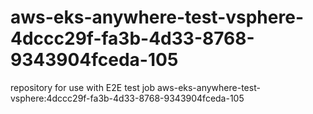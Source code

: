 # aws-eks-anywhere-test-vsphere-4dccc29f-fa3b-4d33-8768-9343904fceda-105
repository for use with E2E test job aws-eks-anywhere-test-vsphere:4dccc29f-fa3b-4d33-8768-9343904fceda-105
